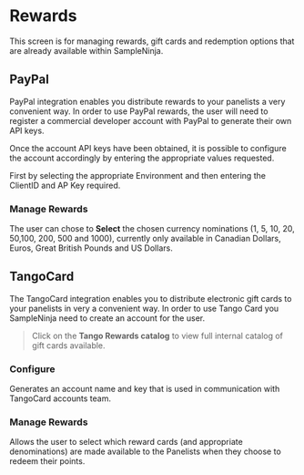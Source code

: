 # Rewards

This screen is for managing rewards, gift cards and redemption options that are already available within SampleNinja.

## PayPal

PayPal integration enables you distribute rewards to your panelists a very convenient way. In order to use PayPal rewards, the user will need to register a commercial developer account with PayPal to generate their own API keys.

Once the account API keys have been obtained, it is possible to configure the account accordingly by entering the appropriate values requested.

First by selecting the appropriate Environment and then entering the ClientID and AP Key required.

### Manage Rewards

The user can chose to **Select** the chosen currency nominations (1, 5, 10, 20, 50,100, 200, 500 and 1000), currently only available in Canadian Dollars, Euros, Great British Pounds and US Dollars.


## TangoCard

The TangoCard integration enables you to distribute electronic gift cards to your panelists in very a convenient way. In order to use Tango Card you SampleNinja need to create an account for the user.

> Click on the **Tango Rewards catalog** to view full internal catalog of gift cards available.

### Configure
 
Generates an account name and key that is used in communication with TangoCard accounts team.

### Manage Rewards

Allows the user to select which reward cards (and appropriate denominations) are made available to the Panelists when they choose to redeem their points.
